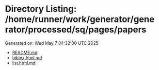 # Directory Listing: /home/runner/work/generator/generator/processed/sq/pages/papers
Generated on: Wed May  7 04:32:00 UTC 2025

- [README.md](README.md)
- [bibtex.html.md](bibtex.html.md)
- [list.html.md](list.html.md)
